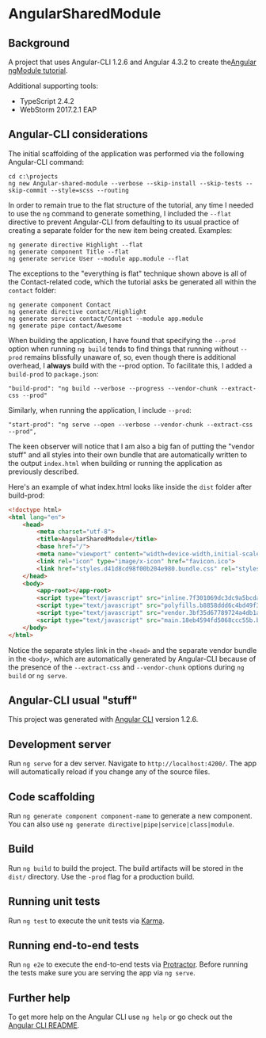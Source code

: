 # AngularSharedModule

## Background

A project that uses Angular-CLI 1.2.6 and Angular 4.3.2 to create the[Angular ngModule tutorial](https://angular.io/guide/ngmodule).

Additional supporting tools:
* TypeScript 2.4.2
* WebStorm 2017.2.1 EAP

## Angular-CLI considerations

The initial scaffolding of the application was performed via the following Angular-CLI command:

```npm
cd c:\projects
ng new Angular-shared-module --verbose --skip-install --skip-tests --skip-commit --style=scss --routing 
```

In order to remain true to the flat structure of the tutorial, any time I needed to use the `ng` command
to generate something, I included the `--flat` directive to prevent Angular-CLI from defaulting to its usual practice of
creating a separate folder for the new item being created.  Examples:

```npm
ng generate directive Highlight --flat
ng generate component Title --flat
ng generate service User --module app.module --flat
```

The exceptions to the "everything is flat" technique shown above is all of the Contact-related code, 
which the tutorial asks be generated all within the `contact` folder:
```
ng generate component Contact
ng generate directive contact/Highlight
ng generate service contact/Contact --module app.module 
ng generate pipe contact/Awesome
```

When building the application, I have found that specifying the `--prod` option when running `ng build` tends to find things that
running without `--prod` remains blissfully unaware of, so, even though there is additional overhead, I **always** build with the --prod option.
To facilitate this, I added a `build-prod` to `package.json`:

```
"build-prod": "ng build --verbose --progress --vendor-chunk --extract-css --prod"
```

Similarly, when running the application, I include `--prod`:

```
"start-prod": "ng serve --open --verbose --vendor-chunk --extract-css --prod",
``` 

The keen observer will notice that I am also a big fan of putting the "vendor stuff" and all styles into their own bundle that are
automatically written to the output `index.html` when building or running the application as previously described.

Here's an example of what index.html looks like inside the `dist` folder after build-prod:

```html
<!doctype html>
<html lang="en">
    <head>
        <meta charset="utf-8">
        <title>AngularSharedModule</title>
        <base href="/">
        <meta name="viewport" content="width=device-width,initial-scale=1">
        <link rel="icon" type="image/x-icon" href="favicon.ico">
        <link href="styles.d41d8cd98f00b204e980.bundle.css" rel="stylesheet"/>
    </head>
    <body>
        <app-root></app-root>
        <script type="text/javascript" src="inline.7f301069dc3dc9a5bcda.bundle.js"></script>
        <script type="text/javascript" src="polyfills.b8858ddd6c4bd49f3fdf.bundle.js"></script>
        <script type="text/javascript" src="vendor.3bf35d67789724a4db1a.bundle.js"></script>
        <script type="text/javascript" src="main.18eb4594fd5068ccc55b.bundle.js"></script>
    </body>
</html>
``` 

Notice the separate styles link in the `<head>` and the separate vendor bundle in the `<body>`, which are automatically 
generated by Angular-CLI because of the presence of the `--extract-css` and `--vendor-chunk` options during 
`ng build` or `ng serve`.

## Angular-CLI usual "stuff"

This project was generated with [Angular CLI](https://github.com/angular/angular-cli) version 1.2.6.

## Development server

Run `ng serve` for a dev server. Navigate to `http://localhost:4200/`. The app will automatically reload if you change any of the source files.

## Code scaffolding

Run `ng generate component component-name` to generate a new component. You can also use `ng generate directive|pipe|service|class|module`.

## Build

Run `ng build` to build the project. The build artifacts will be stored in the `dist/` directory. Use the `-prod` flag for a production build.

## Running unit tests

Run `ng test` to execute the unit tests via [Karma](https://karma-runner.github.io).

## Running end-to-end tests

Run `ng e2e` to execute the end-to-end tests via [Protractor](http://www.protractortest.org/).
Before running the tests make sure you are serving the app via `ng serve`.

## Further help

To get more help on the Angular CLI use `ng help` or go check out the [Angular CLI README](https://github.com/angular/angular-cli/blob/master/README.md).
